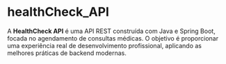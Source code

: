 # healthCheck_API
A **HealthCheck API** é uma API REST construída com Java e Spring Boot, focada no agendamento de consultas médicas. O objetivo é proporcionar uma experiência real de desenvolvimento profissional, aplicando as melhores práticas de backend modernas.
